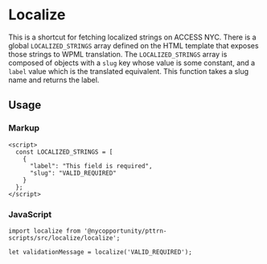 # Localize

This is a shortcut for fetching localized strings on ACCESS NYC. There is a global `LOCALIZED_STRINGS` array defined on the HTML template that exposes those strings to WPML translation. The `LOCALIZED_STRINGS` array is composed of objects with a `slug` key whose value is some constant, and a `label` value which is the translated equivalent. This function takes a slug name and returns the label.

## Usage

### Markup

    <script>
      const LOCALIZED_STRINGS = [
        {
          "label": "This field is required",
          "slug": "VALID_REQUIRED"
        }
      };
    </script>

### JavaScript

    import localize from '@nycopportunity/pttrn-scripts/src/localize/localize';

    let validationMessage = localize('VALID_REQUIRED');

